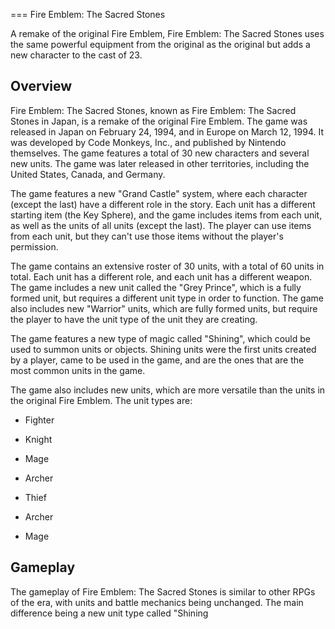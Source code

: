 
===
Fire Emblem: The Sacred Stones

A remake of the original Fire Emblem, Fire Emblem: The Sacred Stones uses the same powerful equipment from the original as the original but adds a new character to the cast of 23.

## Overview

Fire Emblem: The Sacred Stones, known as Fire Emblem: The Sacred Stones in Japan, is a remake of the original Fire Emblem. The game was released in Japan on February 24, 1994, and in Europe on March 12, 1994. It was developed by Code Monkeys, Inc., and published by Nintendo themselves. The game features a total of 30 new characters and several new units. The game was later released in other territories, including the United States, Canada, and Germany.

The game features a new "Grand Castle" system, where each character (except the last) have a different role in the story. Each unit has a different starting item (the Key Sphere), and the game includes items from each unit, as well as the units of all units (except the last). The player can use items from each unit, but they can't use those items without the player's permission.

The game contains an extensive roster of 30 units, with a total of 60 units in total. Each unit has a different role, and each unit has a different weapon. The game includes a new unit called the "Grey Prince", which is a fully formed unit, but requires a different unit type in order to function. The game also includes new "Warrior" units, which are fully formed units, but require the player to have the unit type of the unit they are creating.

The game features a new type of magic called "Shining", which could be used to summon units or objects. Shining units were the first units created by a player, came to be used in the game, and are the ones that are the most common units in the game.

The game also includes new units, which are more versatile than the units in the original Fire Emblem. The unit types are:

*   Fighter
*   Knight
*   Mage
*   Archer

*   Thief
*   Archer
*   Mage

## Gameplay

The gameplay of Fire Emblem: The Sacred Stones is similar to other RPGs of the era, with units and battle mechanics being unchanged. The main difference being a new unit type called "Shining
